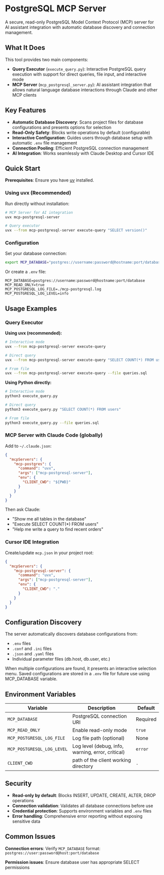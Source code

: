 # PostgreSQL MCP Server

A secure, read-only PostgreSQL Model Context Protocol (MCP) server for AI
assistant integration with automatic database discovery and connection management.

## What It Does

This tool provides two main components:

- **Query Executor** (`execute_query.py`): Interactive PostgreSQL query
execution with support for direct queries, file input, and interactive mode
- **MCP Server** (`mcp_postgresql_server.py`): AI assistant integration that allows
natural language database interactions through Claude and other MCP clients

## Key Features

- **Automatic Database Discovery**: Scans project files for database
configurations and presents options for selection
- **Read-Only Safety**: Blocks write operations by default (configurable)
- **Interactive Configuration**: Guides users through database setup
with automatic `.env` file management
- **Connection Pooling**: Efficient PostgreSQL connection management
- **AI Integration**: Works seamlessly with Claude Desktop and Cursor IDE

## Quick Start

**Prerequisites**: Ensure you have [uv](https://docs.astral.sh/uv/) installed.

### Using uvx (Recommended)

Run directly without installation:

```bash
# MCP Server for AI integration
uvx mcp-postgresql-server

# Query executor
uvx --from mcp-postgresql-server execute-query "SELECT version()"
```

### Configuration

Set your database connection:

```bash
export MCP_DATABASE="postgres://username:password@hostname:port/database"
```

Or create a `.env` file:

```env
MCP_DATABASE=postgres://username:password@hostname:port/database
MCP_READ_ONLY=true
MCP_POSTGRESQL_LOG_FILE=./mcp-postgresql.log
MCP_POSTGRESQL_LOG_LEVEL=info
```

## Usage Examples

### Query Executor

**Using uvx (recommended):**

```bash
# Interactive mode
uvx --from mcp-postgresql-server execute-query

# Direct query
uvx --from mcp-postgresql-server execute-query "SELECT COUNT(*) FROM users"

# From file
uvx --from mcp-postgresql-server execute-query --file queries.sql
```

**Using Python directly:**

```bash
# Interactive mode
python3 execute_query.py

# Direct query
python3 execute_query.py "SELECT COUNT(*) FROM users"

# From file
python3 execute_query.py --file queries.sql
```

### MCP Server with Claude Code (globally)

Add to `~/.claude.json`:

```json
{
  "mcpServers": {
    "mcp-postgres": {
      "command": "uvx",
      "args": ["mcp-postgresql-server"],
      "env": {
        "CLIENT_CWD": "${PWD}"
      }
    }
  }
}
```

Then ask Claude:

- "Show me all tables in the database"
- "Execute SELECT COUNT(*) FROM users"
- "Help me write a query to find recent orders"

### Cursor IDE Integration

Create/update `mcp.json` in your project root:

```json
{
  "mcpServers": {
    "mcp-postgresql-server": {
      "command": "uvx",
      "args": ["mcp-postgresql-server"],
      "env": {
        "CLIENT_CWD": "."
      }
    }
  }
}
```

## Configuration Discovery

The server automatically discovers database configurations from:

- `.env` files
- `.conf` and `.ini` files
- `.json` and `.yaml` files
- Individual parameter files (db.host, db.user, etc.)

When multiple configurations are found, it presents an interactive selection menu.
Saved configurations are stored in a `.env` file for future use
using MCP_DATABASE variable.

## Environment Variables

| Variable | Description | Default |
|----------|-------------|---------|
| `MCP_DATABASE` | PostgreSQL connection URI | Required |
| `MCP_READ_ONLY` | Enable read-only mode | `true` |
| `MCP_POSTGRESQL_LOG_FILE` | Log file path (optional) | None |
| `MCP_POSTGRESQL_LOG_LEVEL` | Log level (debug, info, warning, error, critical) | `error` |
| `CLIENT_CWD` | path of the client working directory | `.` |

## Security

- **Read-only by default**: Blocks INSERT, UPDATE, CREATE, ALTER, DROP operations
- **Connection validation**: Validates all database connections before use
- **Credential protection**: Supports environment variables and `.env` files
- **Error handling**: Comprehensive error reporting without exposing sensitive data

## Common Issues

**Connection errors**: Verify `MCP_DATABASE` format: `postgres://user:password@host:port/database`

**Permission issues**: Ensure database user has appropriate SELECT permissions
